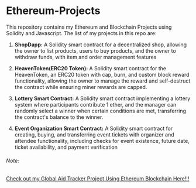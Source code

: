 # Ethereum-Projects

This repository contains my Ethereum and Blockchain Projects using Solidity and Javascript. The list of my projects in this repo are:

1.  **ShopDapp:** A Solidity smart contract for a decentralized shop, allowing the owner to list products, users to buy products, and the owner to withdraw funds, with item and order management features
   
2. **HeavenToken(ERC20 Token):** A Solidity smart contract for the HeavenToken, an ERC20 token with cap, burn, and custom block reward functionality, allowing the owner to manage the reward and self-destruct the contract while ensuring miner rewards are capped.

3. **Lottery Smart Contract:** A Solidity smart contract implementing a lottery system where participants contribute 1 ether, and the manager can randomly select a winner when certain conditions are met, transferring the contract's balance to the winner.
   
4. **Event Organization Smart Contract:** A Solidity smart contract for creating, buying, and transferring event tickets with organizer and attendee functionality, including checks for event existence, future date, ticket availability, and payment verification


###### Note:
[Check out my Global Aid Tracker Project Using Ethereum Blockchain Here!!!](https://github.com/areeba-junaid/Global-Aid-Tracker)

 
